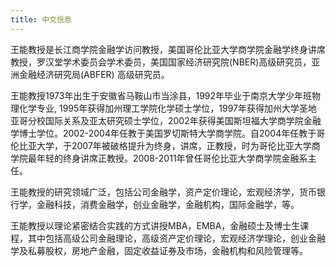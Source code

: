 ```yaml
---
title: 中文信息
---
```


王能教授是长江商学院金融学访问教授，美国哥伦比亚大学商学院金融学终身讲席教授，罗汉堂学术委员会学术委员，美国国家经济研究院(NBER)高级研究员，亚洲金融经济研究局(ABFER) 高级研究员。

王能教授1973年出生于安徽省马鞍山市当涂县，1992年毕业于南京大学少年班物理化学专业, 1995年获得加州理工学院化学硕士学位，1997年获得加州大学圣地亚哥分校国际关系及亚太研究硕士学位，2002年获得美国斯坦福大学商学院金融学博士学位。2002-2004年任教于美国罗切斯特大学商学院。自2004年任教于哥伦比亚大学，于2007年被破格提升为终身，讲席，正教授，时为哥伦比亚大学商学院最年轻的终身讲席正教授。2008-2011年曾任哥伦比亚大学商学院金融系主任。

王能教授的研究领域广泛，包括公司金融学，资产定价理论，宏观经济学，货币银行学，金融科技，消费金融学，创业金融学，金融机构，国际金融学，等。

王能教授以理论紧密结合实践的方式讲授MBA，EMBA，金融硕士及博士生课程，其中包括高级公司金融理论，高级资产定价理论，宏观经济学理论，创业金融学及私募股权，房地产金融，固定收益证券及市场，金融机构和风险管理等。